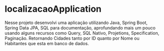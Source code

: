 # localizacaoApplication
Nesse projeto desenvolvi uma aplicação utilizando Java, Spring Boot, Spring Data JPA, SQL para documentação, aprofundando mais um pouco usando alguns recursos como Query, SQL Nativo, Projetions, Specification, Paginação.
Retornando Cidades tanto por ID quanto por Nome ou Habitantes que esta em banco de dados.
